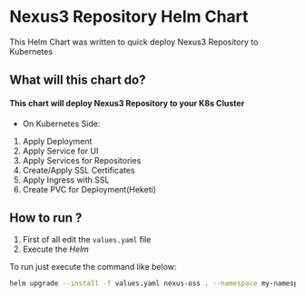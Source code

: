 # Nexus3 Repository Helm Chart
This Helm Chart was written to quick deploy Nexus3 Repository to Kubernetes
## What will this chart do?
#### This chart will deploy Nexus3 Repository to your K8s Cluster
- On Kubernetes Side:
1. Apply Deployment
2. Apply Service for UI
3. Apply Services for Repositories
4. Create/Apply SSL Certificates
5. Apply Ingress with SSL
6. Create PVC for Deployment(Heketi)

## How to run ?
1. First of all edit the `values.yaml` file
2. Execute the *Helm*

To run just execute the command like below:
```bash
helm upgrade --install -f values.yaml nexus-oss . --namespace my-namespace
```
